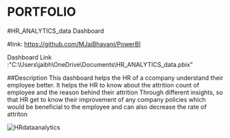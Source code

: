 # PORTFOLIO
#HR_ANALYTICS_data Dashboard

#link: https://github.com/MJaiBhavani/PowerBI

Dashboard Link :"C:\Users\jaibh\OneDrive\Documents\HR_ANALYTICS_data.pbix"

##Description
This dashboard helps the HR of a ccompany understand their employee better. It helps the HR to know about the attrition count of employee and the reason behind their attrition Through different insights, so that HR get to know their improvement of any company policies which would be beneficial to the employee and can also decrease the rate of attriton

![HRdataanalytics](https://github.com/user-attachments/assets/a3b07ece-53c4-4aba-822b-a7d9457aa2ca)
